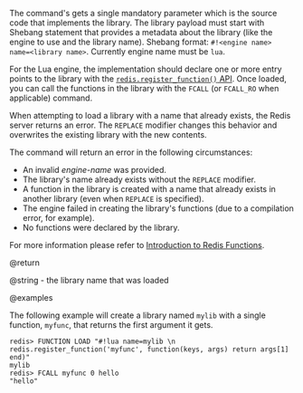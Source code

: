 The command's gets a single mandatory parameter which is the source code that implements the library.
The library payload must start with Shebang statement that provides a metadata about the library (like the engine to use and the library name).
Shebang format: `#!<engine name> name=<library name>`. Currently engine name must be `lua`.

For the Lua engine, the implementation should declare one or more entry points to the library with the [`redis.register_function()` API](/topics/lua-api#redis.register_function).
Once loaded, you can call the functions in the library with the `FCALL` (or `FCALL_RO` when applicable) command.

When attempting to load a library with a name that already exists, the Redis server returns an error.
The `REPLACE` modifier changes this behavior and overwrites the existing library with the new contents.

The command will return an error in the following circumstances:

* An invalid _engine-name_ was provided.
* The library's name already exists without the `REPLACE` modifier.
* A function in the library is created with a name that already exists in another library (even when `REPLACE` is specified).
* The engine failed in creating the library's functions (due to a compilation error, for example).
* No functions were declared by the library.

For more information please refer to [Introduction to Redis Functions](/topics/functions-intro).

@return

@string - the library name that was loaded

@examples

The following example will create a library named `mylib` with a single function, `myfunc`, that returns the first argument it gets.

```
redis> FUNCTION LOAD "#!lua name=mylib \n redis.register_function('myfunc', function(keys, args) return args[1] end)"
mylib
redis> FCALL myfunc 0 hello
"hello"
```
